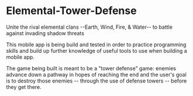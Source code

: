 # Elemental-Tower-Defense
Unite the rival elemental clans --Earth, Wind, Fire, &amp; Water-- to battle against invading shadow threats


This mobile app is being build and tested in order to practice programming skills and build up further knowledge of useful tools to use when building a mobile app. 

The game being built is meant to be a "tower defense" game: enemies advance down a pathway in hopes of reaching the end and the user's goal is to destroy those enemies -- through the use of defense towers -- before they get there.
